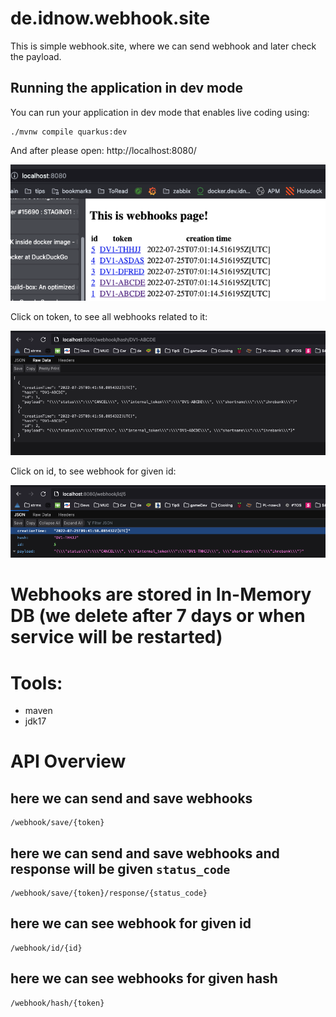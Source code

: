 # de.idnow.webhook.site 

This is simple webhook.site, where we can send webhook and later check the payload.

## Running the application in dev mode

You can run your application in dev mode that enables live coding using:
```shell script
./mvnw compile quarkus:dev
```
And after please open: http://localhost:8080/

<img src="imgs/index.png" title="All webhooks">

Click on token, to see all webhooks related to it:

<img src="imgs/webhooks_by_token.png" title="All webhooks">

Click on id, to see webhook for given id:

<img src="imgs/webhook_by_id.png" title="All webhooks">

# Webhooks are stored in In-Memory DB (we delete after 7 days or when service will be restarted)

# Tools:

* maven
* jdk17

# API Overview

## here we can send and save webhooks
```
/webhook/save/{token}
```

## here we can send and save webhooks and response will be given `status_code`
```
/webhook/save/{token}/response/{status_code}
```

## here we can see webhook for given id
```
/webhook/id/{id}
```

## here we can see webhooks for given hash
```
/webhook/hash/{token}
```
